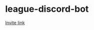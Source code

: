 # league-discord-bot

[Invite link](https://discord.com/oauth2/authorize?client_id=1195701149135802499&permissions=1707535384444016&integration_type=0&scope=bot)

